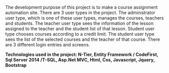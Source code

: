 The development purpose of this project is to make a course assignment automation site. There are 3 user types in the project. The administrator user type, which is one of these user types, manages the courses, teachers and students. The teacher user type sees the information of the lesson assigned to the teacher and the student list of that lesson. Student user type chooses courses according to a credit limit. The student user type sees the list of the selected courses and the teacher of that course. There are 3 different login entries and screens.

**Technologies used in the project: N-Tier, Entity Framework / CodeFirst, Sql Server 2014 /T-SQL, Asp.Net MVC, Html, Css, Javascript, Jquery, Bootstrap**
